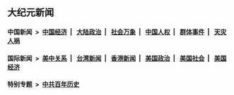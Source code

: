 ## 大纪元新闻

#### 中国新闻 &nbsp;>&nbsp; [中国经济](indexes/ncid283/README.md?09040445) &nbsp;| &nbsp; [大陆政治](indexes/ncid277/README.md?09040445) &nbsp;| &nbsp; [社会万象](indexes/ncid282/README.md?09040445) &nbsp;| &nbsp; [中国人权](indexes/ncid278/README.md?09040445) &nbsp;| &nbsp; [群体事件](indexes/ncid279/README.md?09040445) &nbsp;| &nbsp; [天灾人祸](indexes/ncid280/README.md?09040445)

#### 国际新闻 &nbsp;>&nbsp; [美中关系](indexes/nf1412576/README.md?09040445) &nbsp;| &nbsp; [台湾新闻](indexes/ncid1349361/README.md?09040445) &nbsp;| &nbsp; [香港新闻](indexes/ncid1349362/README.md?09040445) &nbsp;| &nbsp; [美国政治](indexes/ncid1078159/README.md?09040445) &nbsp;| &nbsp; [美国社会](indexes/ncid1078160/README.md?09040445) &nbsp;| &nbsp; [美国经济](indexes/ncid1078158/README.md?09040445)

#### 特别专题 &nbsp;>&nbsp; [中共百年历史](https://github.com/epoch-news/epoch-special/blob/master/README.md?09040445)  
